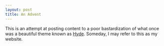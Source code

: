 ```yaml
---
layout: post
title: An Advent
---
```


This is an attempt at posting content to a poor bastardization of what once was a beautiful theme known as [Hyde](http://hyde.getpool.com). Someday, I may refer to this as my website.


